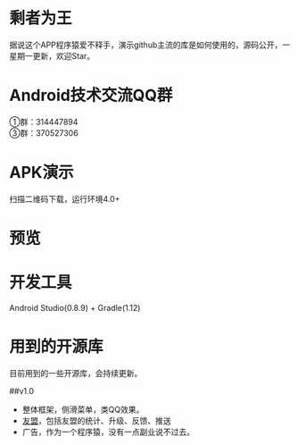 
剩者为王
===========================
据说这个APP程序猿爱不释手，演示github主流的库是如何使用的，源码公开，一星期一更新，欢迎Star。

Android技术交流QQ群
===========================
①群：314447894<br>
③群：370527306<br>

APK演示
===========================
扫描二维码下载，运行环境4.0+

预览
===========================

开发工具
===========================
Android Studio(0.8.9) + Gradle(1.12)

用到的开源库
===========================
目前用到的一些开源库，会持续更新。

##v1.0
* 整体框架，侧滑菜单，类QQ效果。
* [友盟](http://www.umeng.com/)，包括友盟的统计、升级、反馈、推送
* 广告，作为一个程序猿，没有一点副业说不过去。




